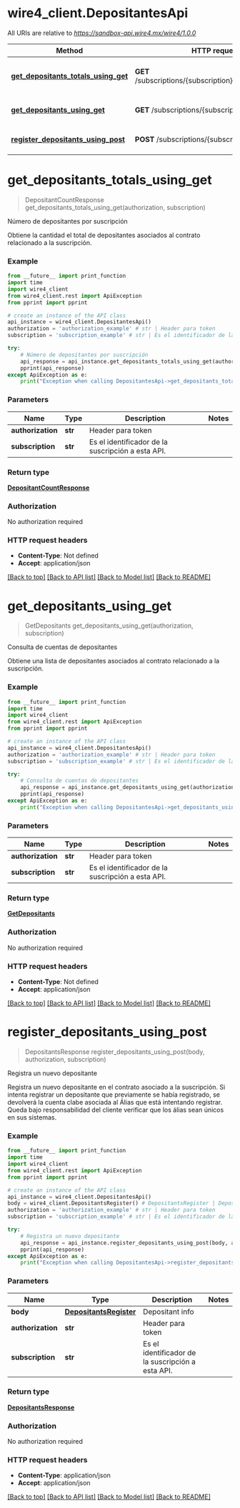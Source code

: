 # wire4_client.DepositantesApi

All URIs are relative to *https://sandbox-api.wire4.mx/wire4/1.0.0*

Method | HTTP request | Description
------------- | ------------- | -------------
[**get_depositants_totals_using_get**](DepositantesApi.md#get_depositants_totals_using_get) | **GET** /subscriptions/{subscription}/depositants/count | Número de depositantes por suscripción
[**get_depositants_using_get**](DepositantesApi.md#get_depositants_using_get) | **GET** /subscriptions/{subscription}/depositants | Consulta de cuentas de depositantes
[**register_depositants_using_post**](DepositantesApi.md#register_depositants_using_post) | **POST** /subscriptions/{subscription}/depositants | Registra un nuevo depositante

# **get_depositants_totals_using_get**
> DepositantCountResponse get_depositants_totals_using_get(authorization, subscription)

Número de depositantes por suscripción

Obtiene la cantidad el total de depositantes asociados al contrato relacionado a la suscripción.

### Example
```python
from __future__ import print_function
import time
import wire4_client
from wire4_client.rest import ApiException
from pprint import pprint

# create an instance of the API class
api_instance = wire4_client.DepositantesApi()
authorization = 'authorization_example' # str | Header para token
subscription = 'subscription_example' # str | Es el identificador de la suscripción a esta API.

try:
    # Número de depositantes por suscripción
    api_response = api_instance.get_depositants_totals_using_get(authorization, subscription)
    pprint(api_response)
except ApiException as e:
    print("Exception when calling DepositantesApi->get_depositants_totals_using_get: %s\n" % e)
```

### Parameters

Name | Type | Description  | Notes
------------- | ------------- | ------------- | -------------
 **authorization** | **str**| Header para token | 
 **subscription** | **str**| Es el identificador de la suscripción a esta API. | 

### Return type

[**DepositantCountResponse**](DepositantCountResponse.md)

### Authorization

No authorization required

### HTTP request headers

 - **Content-Type**: Not defined
 - **Accept**: application/json

[[Back to top]](#) [[Back to API list]](../README.md#documentation-for-api-endpoints) [[Back to Model list]](../README.md#documentation-for-models) [[Back to README]](../README.md)

# **get_depositants_using_get**
> GetDepositants get_depositants_using_get(authorization, subscription)

Consulta de cuentas de depositantes

Obtiene una lista de depositantes asociados al contrato relacionado a la suscripción.

### Example
```python
from __future__ import print_function
import time
import wire4_client
from wire4_client.rest import ApiException
from pprint import pprint

# create an instance of the API class
api_instance = wire4_client.DepositantesApi()
authorization = 'authorization_example' # str | Header para token
subscription = 'subscription_example' # str | Es el identificador de la suscripción a esta API.

try:
    # Consulta de cuentas de depositantes
    api_response = api_instance.get_depositants_using_get(authorization, subscription)
    pprint(api_response)
except ApiException as e:
    print("Exception when calling DepositantesApi->get_depositants_using_get: %s\n" % e)
```

### Parameters

Name | Type | Description  | Notes
------------- | ------------- | ------------- | -------------
 **authorization** | **str**| Header para token | 
 **subscription** | **str**| Es el identificador de la suscripción a esta API. | 

### Return type

[**GetDepositants**](GetDepositants.md)

### Authorization

No authorization required

### HTTP request headers

 - **Content-Type**: Not defined
 - **Accept**: application/json

[[Back to top]](#) [[Back to API list]](../README.md#documentation-for-api-endpoints) [[Back to Model list]](../README.md#documentation-for-models) [[Back to README]](../README.md)

# **register_depositants_using_post**
> DepositantsResponse register_depositants_using_post(body, authorization, subscription)

Registra un nuevo depositante

Registra un nuevo depositante en el contrato asociado a la suscripción. Si intenta registrar un depositante que previamente se había registrado, se devolverá la cuenta clabe asociada al Álias que está intentando registrar. Queda bajo responsabilidad del cliente verificar que los álias sean únicos en sus sistemas.

### Example
```python
from __future__ import print_function
import time
import wire4_client
from wire4_client.rest import ApiException
from pprint import pprint

# create an instance of the API class
api_instance = wire4_client.DepositantesApi()
body = wire4_client.DepositantsRegister() # DepositantsRegister | Depositant info
authorization = 'authorization_example' # str | Header para token
subscription = 'subscription_example' # str | Es el identificador de la suscripción a esta API.

try:
    # Registra un nuevo depositante
    api_response = api_instance.register_depositants_using_post(body, authorization, subscription)
    pprint(api_response)
except ApiException as e:
    print("Exception when calling DepositantesApi->register_depositants_using_post: %s\n" % e)
```

### Parameters

Name | Type | Description  | Notes
------------- | ------------- | ------------- | -------------
 **body** | [**DepositantsRegister**](DepositantsRegister.md)| Depositant info | 
 **authorization** | **str**| Header para token | 
 **subscription** | **str**| Es el identificador de la suscripción a esta API. | 

### Return type

[**DepositantsResponse**](DepositantsResponse.md)

### Authorization

No authorization required

### HTTP request headers

 - **Content-Type**: application/json
 - **Accept**: application/json

[[Back to top]](#) [[Back to API list]](../README.md#documentation-for-api-endpoints) [[Back to Model list]](../README.md#documentation-for-models) [[Back to README]](../README.md)

